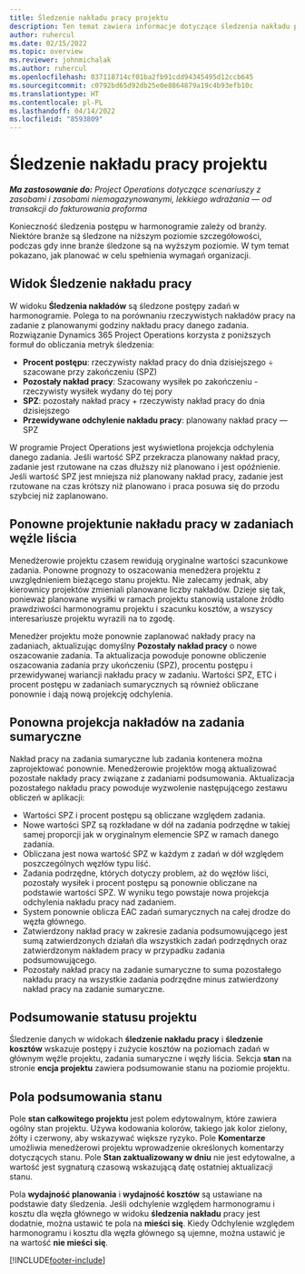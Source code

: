 ```yaml
---
title: Śledzenie nakładu pracy projektu
description: Ten temat zawiera informacje dotyczące śledzenia nakładu pracy i postępu pracy w ramach projektu.
author: ruhercul
ms.date: 02/15/2022
ms.topic: overview
ms.reviewer: johnmichalak
ms.author: ruhercul
ms.openlocfilehash: 037118714cf01ba2fb91cdd94345495d12ccb645
ms.sourcegitcommit: c0792bd65d92db25e0e8864879a19c4b93efb10c
ms.translationtype: HT
ms.contentlocale: pl-PL
ms.lasthandoff: 04/14/2022
ms.locfileid: "8593809"
---
```

# <a name="project-effort-tracking"></a>Śledzenie nakładu pracy projektu

_**Ma zastosowanie do:** Project Operations dotyczące scenariuszy z zasobami i zasobami niemagazynowanymi, lekkiego wdrażania — od transakcji do fakturowania proforma_

Konieczność śledzenia postępu w harmonogramie zależy od branży. Niektóre branże są śledzone na niższym poziomie szczegółowości, podczas gdy inne branże śledzone są na wyższym poziomie. W tym temat pokazano, jak planować w celu spełnienia wymagań organizacji.

## <a name="effort-tracking-view"></a>Widok Śledzenie nakładu pracy

W widoku **Śledzenia nakładów** są śledzone postępy zadań w harmonogramie. Polega to na porównaniu rzeczywistych nakładów pracy na zadanie z planowanymi godziny nakładu pracy danego zadania. Rozwiązanie Dynamics 365 Project Operations korzysta z poniższych formuł do obliczania metryk śledzenia:

- **Procent postępu**: rzeczywisty nakład pracy do dnia dzisiejszego ÷ szacowane przy zakończeniu (SPZ) 
- **Pozostały nakład pracy**: Szacowany wysiłek po zakończeniu - rzeczywisty wysiłek wydany do tej pory 
- **SPZ**: pozostały nakład pracy + rzeczywisty nakład pracy do dnia dzisiejszego 
- **Przewidywane odchylenie nakładu pracy**: planowany nakład pracy — SPZ

W programie Project Operations jest wyświetlona projekcja odchylenia danego zadania. Jeśli wartość SPZ przekracza planowany nakład pracy, zadanie jest rzutowane na czas dłuższy niż planowano i jest opóźnienie. Jeśli wartość SPZ jest mniejsza niż planowany nakład pracy, zadanie jest rzutowane na czas krótszy niż planowano i praca posuwa się do przodu szybciej niż zaplanowano.

## <a name="reprojecting-effort-on-leaf-node-tasks"></a>Ponowne projektunie nakładu pracy w zadaniach węźle liścia

Menedżerowie projektu czasem rewidują oryginalne wartości szacunkowe zadania. Ponowne prognozy to oszacowania menedżera projektu z uwzględnieniem bieżącego stanu projektu. Nie zalecamy jednak, aby kierownicy projektów zmieniali planowane liczby nakładów. Dzieje się tak, ponieważ planowane wysiłki w ramach projektu stanowią ustalone źródło prawdziwości harmonogramu projektu i szacunku kosztów, a wszyscy interesariusze projektu wyrazili na to zgodę.

Menedżer projektu może ponownie zaplanować nakłady pracy na zadaniach, aktualizując domyślny **Pozostały nakład pracy** o nowe oszacowanie zadania. Ta aktualizacja powoduje ponowne obliczenie oszacowania zadania przy ukończeniu (SPZ), procentu postępu i przewidywanej wariancji nakładu pracy w zadaniu. Wartości SPZ, ETC i procent postępu w zadaniach sumarycznych są również obliczane ponownie i dają nową projekcję odchylenia.

## <a name="reprojection-of-effort-on-summary-tasks"></a>Ponowna projekcja nakładów na zadania sumaryczne

Nakład pracy na zadania sumaryczne lub zadania kontenera można zaprojektować ponownie. Menedżerowie projektów mogą aktualizować pozostałe nakłady pracy związane z zadaniami podsumowania. Aktualizacja pozostałego nakładu pracy powoduje wyzwolenie następującego zestawu obliczeń w aplikacji:

- Wartości SPZ i procent postępu są obliczane względem zadania.
- Nowe wartości SPZ są rozkładane w dół na zadania podrzędne w takiej samej proporcji jak w oryginalnym elemencie SPZ w ramach danego zadania.
- Obliczana jest nowa wartość SPZ w każdym z zadań w dół względem poszczególnych węzłów typu liść. 
- Zadania podrzędne, których dotyczy problem, aż do węzłów liści, pozostały wysiłek i procent postępu są ponownie obliczane na podstawie wartości SPZ. W wyniku tego powstaje nowa projekcja odchylenia nakładu pracy nad zadaniem. 
- System ponownie oblicza EAC zadań sumarycznych na całej drodze do węzła głównego.
- Zatwierdzony nakład pracy w zakresie zadania podsumowującego jest sumą zatwierdzonych działań dla wszystkich zadań podrzędnych oraz zatwierdzonym nakładem pracy w przypadku zadania podsumowującego.
- Pozostały nakład pracy na zadanie sumaryczne to suma pozostałego nakładu pracy na wszystkie zadania podrzędne minus zatwierdzony nakład pracy na zadanie sumaryczne.

## <a name="project-status-summary"></a>Podsumowanie statusu projektu

Śledzenie danych w widokach **śledzenie nakładu pracy** i **śledzenie kosztów** wskazuje postępy i zużycie kosztów na poziomach zadań w głównym węźle projektu, zadania sumaryczne i węzły liścia. Sekcja **stan** na stronie **encja projektu** zawiera podsumowanie stanu na poziomie projektu.

## <a name="status-summary-fields"></a>Pola podsumowania stanu

Pole **stan całkowitego projektu** jest polem edytowalnym, które zawiera ogólny stan projektu. Używa kodowania kolorów, takiego jak kolor zielony, żółty i czerwony, aby wskazywać większe ryzyko. Pole **Komentarze** umożliwia menedżerowi projektu wprowadzenie określonych komentarzy dotyczących stanu. Pole **Stan zaktualizowany w dniu** nie jest edytowalne, a wartość jest sygnaturą czasową wskazującą datę ostatniej aktualizacji stanu.

Pola **wydajność planowania** i **wydajność kosztów** są ustawiane na podstawie daty śledzenia. Jeśli odchylenie względem harmonogramu i kosztu dla węzła głównego w widoku **śledzenia nakładu** pracy jest dodatnie, można ustawić te pola na **mieści się**. Kiedy Odchylenie względem harmonogramu i kosztu dla węzła głównego są ujemne, można ustawić je na wartość **nie mieści się**.


[!INCLUDE[footer-include](../includes/footer-banner.md)]
